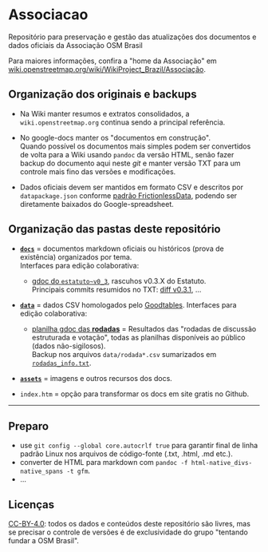# Associacao
Repositório para preservação e gestão das atualizações dos documentos e dados oficiais da Associação OSM Brasil

Para maiores informações, confira a "home da Associação" em [wiki.openstreetmap.org/wiki/WikiProject_Brazil/Associação](https://wiki.openstreetmap.org/wiki/WikiProject_Brazil/Associa%C3%A7%C3%A3o).

## Organização dos originais e backups

* Na Wiki manter resumos e extratos consolidados, a `wiki.openstreetmap.org` continua sendo a principal referência.

* No google-docs manter os "documentos em construção".<br> Quando possível os documentos mais simples podem ser convertidos de volta para a Wiki usando `pandoc` da versão HTML, senão fazer backup do documento aqui neste *git* e manter versão TXT para um controle mais fino das versões e modificações.

<!-- Documentos oficiais devem ser mantidos em formato [*markdown `gfm`*](https://pandoc.org/MANUAL.html) (Github-Flavored Markdown) neste repositório, <br/>depois salvos como TXT e HTML pelo Google-doc (e convertidos para `.md` pelo `pandoc`).  -->

* Dados oficiais devem ser mantidos em formato CSV e descritos por `datapackage.json` conforme [padrão FrictionlessData](https://frictionlessdata.io/specs/), podendo ser diretamente baixados do Google-spreadsheet.

## Organização das pastas deste repositório

* [**`docs`**](docs) = documentos markdown oficiais ou históricos (prova de existência) organizados por tema. <br/>Interfaces para edição colaborativa:
   - [gdoc do `estatuto~v0_3`](https://docs.google.com/document/d/1NRKuSBQ1R3FeeUa1jiAm9FlIHMHAwIPy_yiQxtk1OcI/), rascuhos v0.3.X do Estatuto.    <br/>Principais commits resumidos no TXT: [diff v0.3.1](https://github.com/OSMBrasil/Associacao/commit/87bea472957ffa5aba3c6c59cdf430b58afa7d65), ... 

* [**`data`**](data) = dados CSV homologados pelo [Goodtables](https://goodtables.io). Interfaces para edição colaborativa:
   - [planilha gdoc das **rodadas**](https://docs.google.com/spreadsheets/d/1SRDBxdaOn78dqAzXK4TbJMReCBUGrBBc0PHpX-a5c6I/) = Resultados das "rodadas de discussão estruturada e votação", todas as planilhas disponíveis ao público (dados não-sigilosos).<br/>Backup nos arquivos `data/rodada*.csv`  sumarizados em [`rodadas_info.txt`](data/rodadas_info.txt).

* [**`assets`**](data) = imagens e outros recursos dos docs.

* `index.htm` = opção para transformar os docs em site gratis no Github.

-----------

## Preparo

* use `git config --global core.autocrlf true` para garantir final de linha padrão Linux nos arquivos de código-fonte (.txt, .html, .md etc.).
* converter de HTML para markdown com `pandoc -f html-native_divs-native_spans -t gfm`.
* ...

## Licenças

[CC-BY-4.0](https://creativecommons.org/licenses/by/4.0/deed.pt_BR): todos os dados e conteúdos deste repositório são livres, mas se precisar o controle de versões é de exclusividade do grupo "tentando fundar a OSM Brasil".

